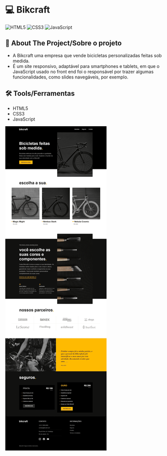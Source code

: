 # 💻 Bikcraft

![HTML5](https://img.shields.io/badge/html5-%23E34F26.svg?style=for-the-badge&logo=html5&logoColor=white)
![CSS3](https://img.shields.io/badge/css3-%231572B6.svg?style=for-the-badge&logo=css3&logoColor=white)
![JavaScript](https://img.shields.io/badge/javascript-%23323330.svg?style=for-the-badge&logo=javascript&logoColor=%23F7DF1E)

## 📃 About The Project/Sobre o projeto

- A Bikcraft uma empresa que vende bicicletas personalizadas feitas sob medida.
- É um site responsivo, adaptável para smartphones e tablets, em que o JavaScript usado no front end foi o responsável por trazer algumas funcionalidades, como slides navegáveis, por exemplo.

## 🛠️ Tools/Ferramentas

- HTML5
- CSS3
- JavaScript

![Prévia da página - Preview of the page](./img/preview.png)